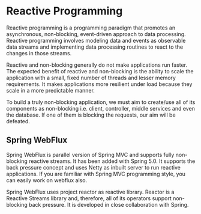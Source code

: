 # Reactive Programming

Reactive programming is a programming paradigm that promotes an asynchronous, non-blocking, event-driven approach to data processing. Reactive programming involves modeling data and events as observable data streams and implementing data processing routines to react to the changes in those streams.

Reactive and non-blocking generally do not make applications run faster. The expected benefit of reactive and non-blocking is the ability to scale the application with a small, fixed number of threads and lesser memory requirements. It makes applications more resilient under load because they scale in a more predictable manner.

To build a truly non-blocking application, we must aim to create/use all of its components as non-blocking i.e. client, controller, middle services and even the database. If one of them is blocking the requests, our aim will be defeated.

## Spring WebFlux 

Spring WebFlux is parallel version of Spring MVC and supports fully non-blocking reactive streams. It has been added with Spring 5.0. It supports the back pressure concept and uses Netty as inbuilt server to run reactive applications. If you are familiar with Spring MVC programming style, you can easily work on webflux also.

Spring WebFlux uses project reactor as reactive library. Reactor is a Reactive Streams library and, therefore, all of its operators support non-blocking back pressure. It is developed in close collaboration with Spring.
